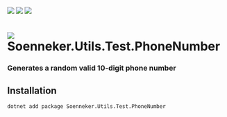 ﻿[![](https://img.shields.io/nuget/v/soenneker.utils.test.phonenumber.svg?style=for-the-badge)](https://www.nuget.org/packages/soenneker.utils.test.phonenumber/)
[![](https://img.shields.io/github/actions/workflow/status/soenneker/soenneker.utils.test.phonenumber/publish-package.yml?style=for-the-badge)](https://github.com/soenneker/soenneker.utils.test.phonenumber/actions/workflows/publish-package.yml)
[![](https://img.shields.io/nuget/dt/soenneker.utils.test.phonenumber.svg?style=for-the-badge)](https://www.nuget.org/packages/soenneker.utils.test.phonenumber/)

# ![](https://user-images.githubusercontent.com/4441470/224455560-91ed3ee7-f510-4041-a8d2-3fc093025112.png) Soenneker.Utils.Test.PhoneNumber
### Generates a random valid 10-digit phone number

## Installation

```
dotnet add package Soenneker.Utils.Test.PhoneNumber
```
